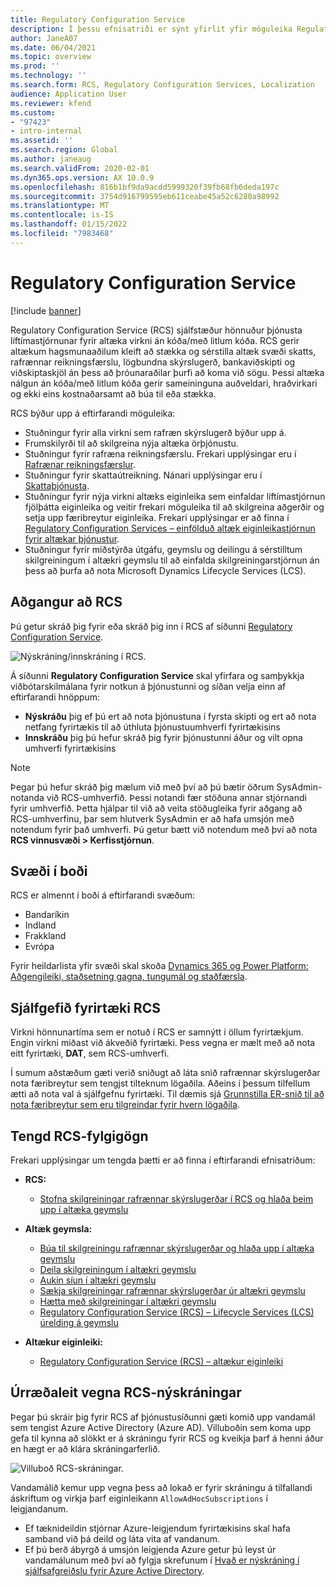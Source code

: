 ```yaml
---
title: Regulatory Configuration Service
description: Í þessu efnisatriði er sýnt yfirlit yfir möguleika Regulatory Configuration Service (RCS) og útskýrt hvernig á að nálgast þessa þjónustu.
author: JaneA07
ms.date: 06/04/2021
ms.topic: overview
ms.prod: ''
ms.technology: ''
ms.search.form: RCS, Regulatory Configuration Services, Localization
audience: Application User
ms.reviewer: kfend
ms.custom:
- "97423"
- intro-internal
ms.assetid: ''
ms.search.region: Global
ms.author: janeaug
ms.search.validFrom: 2020-02-01
ms.dyn365.ops.version: AX 10.0.9
ms.openlocfilehash: 816b1bf9da9acdd5999320f39fb68fb6deda197c
ms.sourcegitcommit: 3754d916799595eb611ceabe45a52c6280a98992
ms.translationtype: MT
ms.contentlocale: is-IS
ms.lasthandoff: 01/15/2022
ms.locfileid: "7983468"
---
```

# <a name="regulatory-configuration-service"></a>Regulatory Configuration Service

[!include [banner](../includes/banner.md)]

Regulatory Configuration Service (RCS) sjálfstæður hönnuður þjónusta líftímastjórnunar fyrir altæka virkni án kóða/með litlum kóða. RCS gerir altækum hagsmunaaðilum kleift að stækka og sérstilla altæk svæði skatts, rafrænnar reikningsfærslu, lögbundna skýrslugerð, bankaviðskipti og viðskiptaskjöl án þess að þróunaraðilar þurfi að koma við sögu. Þessi altæka nálgun án kóða/með litlum kóða gerir sameininguna auðveldari, hraðvirkari og ekki eins kostnaðarsamt að búa til eða stækka.

RCS býður upp á eftirfarandi möguleika:

- Stuðningur fyrir alla virkni sem rafræn skýrslugerð býður upp á.
- Frumskilyrði til að skilgreina nýja altæka örþjónustu.
- Stuðningur fyrir rafræna reikningsfærslu. Frekari upplýsingar eru í [Rafrænar reikningsfærslur](/dynamics365-release-plan/2021wave1/finance-operations/dynamics365-finance/electronic-invoicing-add-on-dynamics-365-ga).
- Stuðningur fyrir skattaútreikning. Nánari upplýsingar eru í [Skattaþjónusta](/dynamics365-release-plan/2021wave1/finance-operations/dynamics365-finance/tax-service-preview).
- Stuðningur fyrir nýja virkni altæks eiginleika sem einfaldar líftímastjórnun fjölþátta eiginleika og veitir frekari möguleika til að skilgreina aðgerðir og setja upp færibreytur eiginleika. Frekari upplýsingar er að finna í [Regulatory Configuration Services – einfölduð altæk eiginleikastjórnun fyrir altækar þjónustur](/dynamics365-release-plan/2021wave1/finance-operations/dynamics365-finance/regulatory-configuration-service-simplified-globalization-feature-management-globalization-services).
- Stuðningur fyrir miðstýrða útgáfu, geymslu og deilingu á sérstilltum skilgreiningum í altækri geymslu til að einfalda skilgreiningarstjórnun án þess að þurfa að nota Microsoft Dynamics Lifecycle Services (LCS).

## <a name="access-rcs"></a>Aðgangur að RCS

Þú getur skráð þig fyrir eða skráð þig inn í RCS af síðunni [Regulatory Configuration Service](https://marketing.configure.global.dynamics.com/).

![Nýskráning/innskráning í RCS.](media/202103_RCS%20Marketing%20page_updated_1.jpg)

Á síðunni **Regulatory Configuration Service** skal yfirfara og samþykkja viðbótarskilmálana fyrir notkun á þjónustunni og síðan velja einn af eftirfarandi hnöppum:

- **Nýskráðu** þig ef þú ert að nota þjónustuna í fyrsta skipti og ert að nota netfang fyrirtækis til að úthluta þjónustuumhverfi fyrirtækisins
- **Innskráðu** þig þú hefur skráð þig fyrir þjónustunni áður og vilt opna umhverfi fyrirtækisins

> [!NOTE] 
> Þegar þú hefur skráð þig mælum við með því að þú bætir öðrum SysAdmin-notanda við RCS-umhverfið. Þessi notandi fær stöðuna annar stjórnandi fyrir umhverfið. Þetta hjálpar til við að veita stöðugleika fyrir aðgang að RCS-umhverfinu, þar sem hlutverk SysAdmin er að hafa umsjón með notendum fyrir það umhverfi. Þú getur bætt við notendum með því að nota **RCS vinnusvæði > Kerfisstjórnun**.

## <a name="regional-availability"></a>Svæði í boði

RCS er almennt í boði á eftirfarandi svæðum:

- Bandaríkin
- Indland
- Frakkland
- Evrópa

Fyrir heildarlista yfir svæði skal skoða [Dynamics 365 og Power Platform: Aðgengileiki, staðsetning gagna, tungumál og staðfærsla](https://aka.ms/dynamics_365_international_availability_deck).

## <a name="rcs-default-company"></a>Sjálfgefið fyrirtæki RCS

Virkni hönnunartíma sem er notuð í RCS er samnýtt í öllum fyrirtækjum. Engin virkni miðast við ákveðið fyrirtæki. Þess vegna er mælt með að nota eitt fyrirtæki, **DAT**, sem RCS-umhverfi.

Í sumum aðstæðum gæti verið sniðugt að láta snið rafrænnar skýrslugerðar nota færibreytur sem tengjst tilteknum lögaðila. Aðeins í þessum tilfellum ætti að nota val á sjálfgefnu fyrirtæki. Til dæmis sjá [Grunnstilla ER-snið til að nota færibreytur sem eru tilgreindar fyrir hvern lögaðila](../../fin-ops-core/dev-itpro/analytics/er-app-specific-parameters-configure-format.md).

## <a name="related-rcs-documentation"></a>Tengd RCS-fylgigögn

Frekari upplýsingar um tengda þætti er að finna í eftirfarandi efnisatriðum:

- **RCS:**

    - [Stofna skilgreiningar rafrænnar skýrslugerðar í RCS og hlaða þeim upp í altæka geymslu](rcs-global-repo-upload.md)

- **Altæk geymsla:**

    - [Búa til skilgreiningu rafrænnar skýrslugerðar og hlaða upp í altæka geymslu](rcs-global-repo-upload.md)
    - [Deila skilgreiningum í altækri geymslu](rcs-global-repo-share-configuration.md)
    - [Aukin síun í altækri geymslu](enhanced-filtering-global-repo.md)
    - [Sækja skilgreiningar rafrænnar skýrslugerðar úr altækri geymslu](../../fin-ops-core/dev-itpro/analytics/er-download-configurations-global-repo.md)
    - [Hætta með skilgreiningar í altækri geymslu](discontinuing-configurations-rcs-global-repo.md)
    - [Regulatory Configuration Service (RCS) – Lifecycle Services (LCS) úrelding á geymslu](rcs-lcs-repo-dep-faq.md)

- **Altækur eiginleiki:**

    - [Regulatory Configuration Service (RCS) – altækur eiginleiki](/dynamics365-release-plan/2021wave1/finance-operations/dynamics365-finance/regulatory-configuration-service-simplified-globalization-feature-management-globalization-services)


## <a name="troubleshooting-rcs-sign-up"></a>Úrræðaleit vegna RCS-nýskráningar

Þegar þú skráir þig fyrir RCS af þjónustusíðunni gæti komið upp vandamál sem tengist Azure Active Directory (Azure AD). Villuboðin sem koma upp gefa til kynna að slökkt er á skráningu fyrir RCS og kveikja þarf á henni áður en hægt er að klára skráningarferlið.

![Villuboð RCS-skráningar.](media/01_RCSSignUpError.jpg)

Vandamálið kemur upp vegna þess að lokað er fyrir skráningu á tilfallandi áskriftum og virkja þarf eiginleikann `AllowAdHocSubscriptions` í leigjandanum. 

- Ef tæknideildin stjórnar Azure-leigjendum fyrirtækisins skal hafa samband við þá deild og láta vita af vandanum.
- Ef þú berð ábyrgð á umsjón leigjenda Azure getur þú leyst úr vandamálunum með því að fylgja skrefunum í [Hvað er nýskráning í sjálfsafgreiðslu fyrir Azure Active Directory](/azure/active-directory/enterprise-users/directory-self-service-signup#how-do-i-control-self-service-settings).
